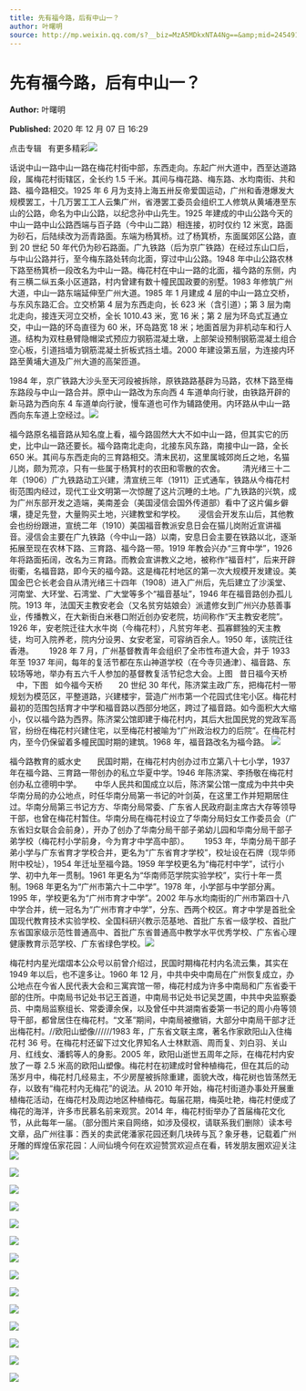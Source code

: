 ```yaml
---
title: 先有福今路，后有中山一？
author: 叶曙明
source: http://mp.weixin.qq.com/s?__biz=MzA5MDkxNTA4Ng==&amp;mid=2454910393&amp;idx=1&amp;sn=d330ff9e341347b330e565c75a414ab7&amp;chksm=87a23dd8b0d5b4ceab7651e3ea5ad13541f6c597bc750fd67c950197125981289167c8ec5170#rd
---
```


# 先有福今路，后有中山一？

**Author:** 叶曙明

**Published:** 2020 年 12 月 07 日 16:29

点击专辑   有更多精彩![](https://mmbiz.qpic.cn/mmbiz_gif/Ljib4So7yuWiaYyUy2LD2xphKdkhBEVEIibgxiaqSrr4RxfPLSQZQpD4zeuMj7jN7jyM8pJYtRW6aFCGaaQenhZ3Gw/640?wx_fmt=gif)

话说中山一路中山一路在梅花村街中部，东西走向。东起广州大道中，西至达道路段，属梅花村街辖区，全长约 1.5 千米。其间与梅花路、梅东路、水均南街、共和路、福今路相交。1925 年 6 月为支持上海五卅反帝爱国运动，广州和香港爆发大规模罢工，十几万罢工工人云集广州，省港罢工委员会组织工人修筑从黄埔港至东山的公路，命名为中山公路，以纪念孙中山先生。1925 年建成的中山公路今天的中山一路中山公路西端与百子路（今中山二路）相连接，初时仅约 12 米宽，路面为砂石，后陆续改为沥青路面。东端为杨箕桥。过了杨箕桥，东面属郊区公路，直到 20 世纪 50 年代仍为砂石路面。广九铁路（后为京广铁路）在经过东山口后，与中山公路并行，至今梅东路处转向北面，穿过中山公路。1948 年中山公路农林下路至杨箕桥一段改名为中山一路。梅花村在中山一路的北面，福今路的东侧，内有三横二纵五条小区道路，村内曾建有数十幢民国政要的别墅。1983 年修筑广州大道，中山一路东端延伸至广州大道。1985 年 1 月建成 4 层的中山一路立交桥，与东风东路汇合。立交桥第 4 层为东西走向，长 623 米（含引道）；第 3 层为南北走向，接连天河立交桥，全长 1010.43 米，宽 16 米；第 2 层为环岛式互通立交，中山一路的环岛直径为 60 米，环岛路宽 18 米；地面首层为非机动车和行人道。结构为双柱悬臂隐帽梁式预应力钢筋混凝土墩，上部架设预制钢筋混凝土组合空心板，引道挡墙为钢筋混凝土折板式挡土墙。2000 年建设第五层，为连接内环路至黄埔大道及广州大道的高架匝道。

1984 年，京广铁路大沙头至天河段被拆除，原铁路路基辟为马路，农林下路至梅东路段与中山一路合并。原中山一路改为东向西 4 车道单向行驶，由铁路开辟的新马路为西向东 4 车道单向行驶，慢车道也可作为辅路使用。内环路从中山一路西向东车道上空经过。![](https://mmbiz.qpic.cn/mmbiz_gif/Ljib4So7yuWia4EicnyOUl8hYh2lTTpV7wB4Wo6lPcHicLI9REIZBLm7twpdvKaYL0HFgskZka4oMJDrH1ia8JyuIdA/640?wx_fmt=gif)

福今路原名福音路从知名度上看，福今路固然大大不如中山一路，但其实它的历史，比中山一路还要长。福今路南北走向，北接东风东路，南接中山一路，全长 650 米。其间与东西走向的三育路相交。清末民初，这里属城郊岗丘之地，名猫儿岗，颇为荒凉，只有一些属于杨箕村的农田和零散的农舍。        清光绪三十二年（1906）广九铁路动工兴建，清宣统三年（1911）正式通车，铁路从今梅花村街范围内经过，现代工业文明第一次惊醒了这片沉睡的土地。广九铁路的兴筑，成为广州东部开发之造端，美南差会（美国浸信会国外传道部）看中了这片偏乡僻壤，捷足先登，大量购买土地，兴建教堂和学校。      浸信会开发东山后，其他教会也纷纷跟进，宣统二年（1910）美国福音教派安息日会在猫儿岗附近宣讲福音。浸信会主要在广九铁路（今中山一路）以南，安息日会主要在铁路以北，逐渐拓展至现在农林下路、三育路、福今路一带。1919 年教会兴办“三育中学”，1926 年将路面拓阔，改名为三育路。而教会宣讲教义之地，被称作“福音村”，后来开辟街衢，名福音路，即今天的福今路。这是梅花村地区的第一次大规模开发建设。美国金巴仑长老会自从清光绪三十四年（1908）进入广州后，先后建立了沙溪堂、河南堂、大环堂、石湾堂、广大堂等多个“福音基址”，1946 年在福音路创办孤儿院。1913 年，法国天主教安老会（又名贫穷姑娘会）派遣修女到广州兴办慈善事业，传播教义，在大新街白米巷口附近创办安老院，坊间称作“天主教安老院”。1926 年，安老院迁往大水牛岗（今梅花村），凡贫穷年老、孤寡鳏独的天主教徒，均可入院养老，院内分设男、女安老室，可容纳百余人。1950 年，该院迁往香港。       1928 年 7 月，广州基督教青年会组织了全市性布道大会，并于 1933 年至 1937 年间，每年的复活节都在东山神道学校（在今寺贝通津）、福音路、东较场等地，举办有五六千人参加的基督教复活节纪念大会。上图   昔日福今天桥      中，下图   如今福今天桥       20 世纪 30 年代，陈济棠主政广东，把梅花村一带规划为模范区，平整道路，兴建楼宇，营造广州市第一个花园式住宅小区。梅花村最初的范围包括育才中学和福音路以西部分地区，跨过了福音路。如今面积大大缩小，仅以福今路为西界。陈济棠公馆即建于梅花村内，其后大批国民党的党政军高官，纷纷在梅花村兴建住宅，以至梅花村被喻为“广州政治权力的后院”。在梅花村内，至今仍保留着多幢民国时期的建筑。1968 年，福音路改名为福今路。 ![](https://mmbiz.qpic.cn/mmbiz_jpg/PJWG74pLsMZOgjGS7xwPnPPeVwXmTOTaejezG2LyibjopQBhJ3uFJOhs2CyfzPpomzlK7QsWteHZVr2RMCoKYAg/640?wx_fmt=jpeg)

福今路教育的威水史       民国时期，在梅花村内创办过市立第八十七小学，1937 年在福今路、三育路一带创办的私立华夏中学。1946 年陈济棠、李扬敬在梅花村创办私立德明中学。      中华人民共和国成立以后，陈济棠公馆一度成为中共中央华南分局的办公地点，时任华南分局第一书记的叶剑英，在这里工作并短期居住过。华南分局第三书记方方、华南分局常委、广东省人民政府副主席古大存等领导干部，也曾在梅花村暂住。华南分局在梅花村设立了华南分局妇女工作委员会（广东省妇女联合会前身），开办了创办了华南分局干部子弟幼儿园和华南分局干部子弟学校（梅花村小学前身，今为育才中学高中部）。       1953 年，华南分局干部子弟小学与广东省育才学校合并，更名为“广东省育才学校”，校址设在石牌（现华师附中校址），1954 年迁址至福今路。1959 年学校更名为“梅花村中学”，试行小学、初中九年一贯制。1961 年更名为“华南师范学院实验学校”，实行十年一贯制。1968 年更名为“广州市第六十二中学”。1978 年，小学部与中学部分离。1995 年，学校更名为“广州市育才中学”。2002 年与水均南街的广州市第四十八中学合并，统一冠名为“广州市育才中学”，分东、西两个校区。育才中学是首批全国现代教育技术实验学校、全国科研兴教示范基地、首批广东省一级学校、首批广东省国家级示范性普通高中、首批广东省普通高中教学水平优秀学校、广东省心理健康教育示范学校、广东省绿色学校。![](https://mmbiz.qpic.cn/mmbiz_jpg/PJWG74pLsMZv0mLcHn8ED2icyiaua2MhcXFAtibicB9VHuKFBPpRwvPtVyNfMKwtBRWTpxAibWiaFYGyQBA6qUy3lCFg/640?wx_fmt=jpeg)

梅花村内星光熠熠本公众号以前曾介绍过，民国时期梅花村内名流云集，其实在 1949 年以后，也不遑多让。1960 年 12 月，中共中央中南局在广州恢复成立，办公地点在今省人民代表大会和三寓宾馆一带，梅花村成为许多中南局和广东省委干部的住所。中南局书记处书记王首道，中南局书记处书记吴芝圃，中共中央监察委员、中南局监察组长、常委谭余保，以及曾任中共湖南省委第一书记的周小舟等领导干部，都曾居住在梅花村。“文革”期间，中南局被撤销，大部分中南局干部才迁出梅花村。//欧阳山塑像//////1983 年，广东省文联主席，著名作家欧阳山入住梅花村 36 号。在梅花村还留下过文化界知名人士林默涵、周而复、刘白羽、关山月、红线女、潘鹤等人的身影。2005 年，欧阳山逝世五周年之际，在梅花村内安放了一尊 2.5 米高的欧阳山塑像。梅花村在初建成时曾种植梅花，但在其后的动荡岁月中，梅花村几经易主，不少房屋被拆除重建，面貌大改，梅花树也皆荡然无存，以致有“梅花村内无梅花”的说法。从 2010 年开始，梅花村街道办事处开展重植梅花活动，在梅花村及周边地区种植梅花。每届花期，梅英吐艳，梅花村便成了梅花的海洋，许多市民慕名前来观赏。2014 年，梅花村街举办了首届梅花文化节，从此每年一届。（部分图片来自网络，如涉及侵权，请联系我们删除）读本号文章，品广州往事：西关的卖武佬潘家花园还剩几块砖与瓦？象牙巷，记载着广州牙雕的辉煌伍家花园：人间仙境今何在欢迎赞赏欢迎点在看，转发朋友圈欢迎关注![](https://mmbiz.qpic.cn/mmbiz_jpg/PJWG74pLsMZv0mLcHn8ED2icyiaua2MhcXILSicumgTJquWITHqru1iaiasTSAaN2g861EM4IFqNlxicLVrPFwef9qUQ/640?wx_fmt=jpeg)

![](https://mmbiz.qpic.cn/mmbiz_jpg/PJWG74pLsMZv0mLcHn8ED2icyiaua2MhcXYZf482a1aHf4mFu4mTfX0Gpvs2pJxNpl9eLoLiaYsw5kAHQkW3Apeicw/640?wx_fmt=jpeg)

![](https://mmbiz.qpic.cn/mmbiz_jpg/PJWG74pLsMZv0mLcHn8ED2icyiaua2MhcXiamicBB6Y1j8etAPX54RYF8Ag6lcicKjdA1XnVSsNdzxiazLibbJMNYdRicg/640?wx_fmt=jpeg)

![](https://mmbiz.qpic.cn/mmbiz_jpg/PJWG74pLsMZv0mLcHn8ED2icyiaua2MhcXfiasGia5O5oMTOibNUyWF5Ficfdhls2JbOiaNL2cJ3aDsIlJmFnx1FLrsibg/640?wx_fmt=jpeg)

![](https://mmbiz.qpic.cn/mmbiz_gif/Ljib4So7yuWia4EicnyOUl8hYh2lTTpV7wB4Wo6lPcHicLI9REIZBLm7twpdvKaYL0HFgskZka4oMJDrH1ia8JyuIdA/640?wx_fmt=gif)

![](https://mmbiz.qpic.cn/mmbiz_jpg/PJWG74pLsMZCtRJXln0LpsFibk7PIiczaJx3954Hia6N6zyb0qrPOsegOLNN054yqiaZW7Gia3Ribg33MDTQjFwM41Vg/640?wx_fmt=jpeg)

![](https://mmbiz.qpic.cn/mmbiz_jpg/PJWG74pLsMZCtRJXln0LpsFibk7PIiczaJLTHibaNK5ibNb8Aqz9ZM0PbyODkqvBg0ahYzA07ib8WB1tB5rhSxrCwtQ/640?wx_fmt=jpeg)

![](https://mmbiz.qpic.cn/mmbiz_jpg/PJWG74pLsMZCtRJXln0LpsFibk7PIiczaJLN1eXibVlibWS5ibLEcmyzuS1y97wvsK5NpHPhhAVGThAdh4UiacugZPmw/640?wx_fmt=jpeg)

![](https://mmbiz.qpic.cn/mmbiz_gif/Ljib4So7yuWia4EicnyOUl8hYh2lTTpV7wB4Wo6lPcHicLI9REIZBLm7twpdvKaYL0HFgskZka4oMJDrH1ia8JyuIdA/640?wx_fmt=gif)

![](https://mmbiz.qpic.cn/mmbiz_jpg/PJWG74pLsMZ8pamLokqicOgNvVJribnQiac72CcjuGVPjVhIPkZiaaE5Kicjto2wpFG4Ro1XvLynxYDuWWZQRakcQ5Q/640?wx_fmt=jpeg)

![](https://mmbiz.qpic.cn/mmbiz_gif/Ljib4So7yuWia4EicnyOUl8hYh2lTTpV7wB4Wo6lPcHicLI9REIZBLm7twpdvKaYL0HFgskZka4oMJDrH1ia8JyuIdA/640?wx_fmt=gif)

![](https://mmbiz.qpic.cn/mmbiz_jpg/PJWG74pLsMZv0mLcHn8ED2icyiaua2MhcX4ia3r3bOzA4TwomGgibwUwTWhQpBVJUtFhVj9N7kKJDyicf7NSt0S9icKw/640?wx_fmt=jpeg)

![](https://mmbiz.qpic.cn/mmbiz_jpg/PJWG74pLsMZv0mLcHn8ED2icyiaua2MhcXL3sk2VnvibHxUMkDRSMSFugZ7mU9QjQV0OVpibbgxyjNQTuESDOVAiaUg/640?wx_fmt=jpeg)

![](https://mmbiz.qpic.cn/mmbiz_png/PJWG74pLsMbxzxSWsbSxWa401icEeDUWiawxAxbdgTq3LmtribGicfmgEgabFONInhdrQRwY9Y4pmxRGlAoaQAaMDA/640?wx_fmt=jpeg)
